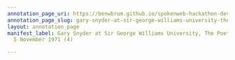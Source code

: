 ```yaml
---
annotation_page_uri: https://benwbrum.github.io/spokenweb-hackathon-development-noterms/annotations/gary-snyder-at-sir-george-williams-university-the-poetry-series-5-november-1971-4--canvas-1-gary-snyder.json
annotation_page_slug: gary-snyder-at-sir-george-williams-university-the-poetry-series-5-november-1971-4--canvas-1-gary-snyder
layout: annotation_page
manifest_label: Gary Snyder at Sir George Williams University, The Poetry Series,
  5 November 1971 (4)

---
```

